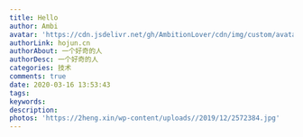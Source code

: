 ```yaml
---
title: Hello
author: Ambi
avatar: 'https://cdn.jsdelivr.net/gh/AmbitionLover/cdn/img/custom/avatar.jpg'
authorLink: hojun.cn
authorAbout: 一个好奇的人
authorDesc: 一个好奇的人
categories: 技术
comments: true
date: 2020-03-16 13:53:43
tags:
keywords:
description:
photos: 'https://2heng.xin/wp-content/uploads//2019/12/2572384.jpg'
---
```

